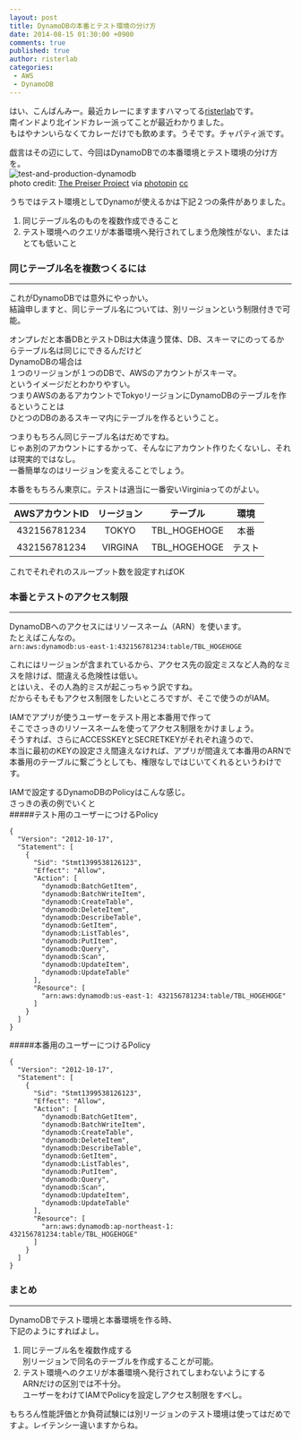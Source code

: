 ```yaml
---
layout: post
title: DynamoDBの本番とテスト環境の分け方
date: 2014-08-15 01:30:00 +0900
comments: true
published: true
author: risterlab
categories: 
 - AWS
 - DynamoDB
---
```

  
はい、こんばんみー。最近カレーにますますハマってる[risterlab](http://diary.risterlab.com)です。  
南インドより北インドカレー派ってことが最近わかりました。  
もはやナンいらなくてカレーだけでも飲めます。うそです。チャパティ派です。  
  
戯言はその辺にして、今回はDynamoDBでの本番環境とテスト環境の分け方を。  
![test-and-production-dynamodb](http://blog.branch4.pw/images/2014/08/test_products_dynamodb.jpg)  
photo credit: <a href="https://www.flickr.com/photos/thepreiserproject/12148182186/">The Preiser Project</a> via <a href="http://photopin.com">photopin</a> <a href="http://creativecommons.org/licenses/by/2.0/">cc</a>
  
うちではテスト環境としてDynamoが使えるかは下記２つの条件がありました。  
  
1. 同じテーブル名のものを複数作成できること  
1. テスト環境へのクエリが本番環境へ発行されてしまう危険性がない、またはとても低いこと
  
<!-- more --> 
  
### 同じテーブル名を複数つくるには  
----------
  
これがDynamoDBでは意外にやっかい。  
結論申しますと、同じテーブル名については、別リージョンという制限付きで可能。  
  
オンプレだと本番DBとテストDBは大体違う筐体、DB、スキーマにのってるからテーブル名は同じにできるんだけど  
DynamoDBの場合は  
１つのリージョンが１つのDBで、AWSのアカウントがスキーマ。  
というイメージだとわかりやすい。  
つまりAWSのあるアカウントでTokyoリージョンにDynamoDBのテーブルを作るということは  
ひとつのDBのあるスキーマ内にテーブルを作るということ。  
  
つまりもちろん同じテーブル名はだめですね。  
じゃあ別のアカウントにするかって、そんなにアカウント作りたくないし、それは現実的ではなし。  
一番簡単なのはリージョンを変えることでしょう。  
    
本番をもちろん東京に。テストは適当に一番安いVirginiaってのがよい。  
  
AWSアカウントID | リージョン | テーブル     | 環境
:-------------: | :--------: | :----------: | :----:
432156781234    | TOKYO      | TBL_HOGEHOGE | 本番
432156781234    | VIRGINA    | TBL_HOGEHOGE | テスト

  
これでそれぞれのスループット数を設定すればOK  
  
### 本番とテストのアクセス制限   
----------
  
DynamoDBへのアクセスにはリソースネーム（ARN）を使います。  
たとえばこんなの。  
`arn:aws:dynamodb:us-east-1:432156781234:table/TBL_HOGEHOGE`  

これにはリージョンが含まれているから、アクセス先の設定ミスなど人為的なミスを除けば、間違える危険性は低い。  
とはいえ、その人為的ミスが起こっちゃう訳ですね。  
だからそもそもアクセス制限をしたいところですが、そこで使うのがIAM。  
  
IAMでアプリが使うユーザーをテスト用と本番用で作って  
そこでさっきのリソースネームを使ってアクセス制限をかけましょう。  
そうすれば、さらにACCESSKEYとSECRETKEYがそれぞれ違うので、  
本当に最初のKEYの設定さえ間違えなければ、アプリが間違えて本番用のARNで本番用のテーブルに繋ごうとしても、権限なしではじいてくれるというわけです。  
  
IAMで設定するDynamoDBのPolicyはこんな感じ。  
さっきの表の例でいくと  
#####テスト用のユーザーにつけるPolicy　　
```
{
  "Version": "2012-10-17",
  "Statement": [
    {
      "Sid": "Stmt1399538126123",
      "Effect": "Allow",
      "Action": [
        "dynamodb:BatchGetItem",
        "dynamodb:BatchWriteItem",
        "dynamodb:CreateTable",
        "dynamodb:DeleteItem",
        "dynamodb:DescribeTable",
        "dynamodb:GetItem",
        "dynamodb:ListTables",
        "dynamodb:PutItem",
        "dynamodb:Query",
        "dynamodb:Scan",
        "dynamodb:UpdateItem",
        "dynamodb:UpdateTable"
      ],
      "Resource": [
        "arn:aws:dynamodb:us-east-1: 432156781234:table/TBL_HOGEHOGE"
      ]
    }
  ]
}
```
#####本番用のユーザーにつけるPolicy　　
```
{
  "Version": "2012-10-17",
  "Statement": [
    {
      "Sid": "Stmt1399538126123",
      "Effect": "Allow",
      "Action": [
        "dynamodb:BatchGetItem",
        "dynamodb:BatchWriteItem",
        "dynamodb:CreateTable",
        "dynamodb:DeleteItem",
        "dynamodb:DescribeTable",
        "dynamodb:GetItem",
        "dynamodb:ListTables",
        "dynamodb:PutItem",
        "dynamodb:Query",
        "dynamodb:Scan",
        "dynamodb:UpdateItem",
        "dynamodb:UpdateTable"
      ],
      "Resource": [
        "arn:aws:dynamodb:ap-northeast-1: 432156781234:table/TBL_HOGEHOGE"
      ]
    }
  ]
}
```
  
### まとめ  
----------
  
DynamoDBでテスト環境と本番環境を作る時、  
下記のようにすればよし。  
  
1. 同じテーブル名を複数作成する  
別リージョンで同名のテーブルを作成することが可能。  
1. テスト環境へのクエリが本番環境へ発行されてしまわないようにする  
ARNだけの区別では不十分。  
ユーザーをわけてIAMでPolicyを設定しアクセス制限をすべし。  　
  
もちろん性能評価とか負荷試験には別リージョンのテスト環境は使ってはだめですよ。レイテンシー違いますからね。  
  
<script type="text/javascript" language="javascript">
  num = Math.floor( Math.random() * 6 );
  document.write( aff[ num ]);
</script>
  
